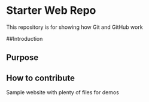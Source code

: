 # Starter Web Repo

This repository is for showing how Git and GitHub work

##Introduction
## Purpose

## How to contribute

Sample website with plenty of files for demos